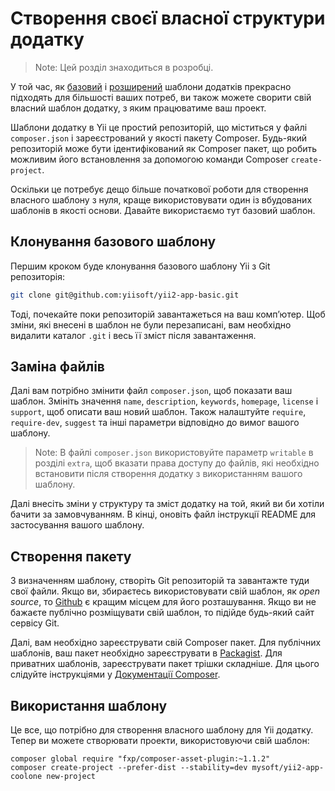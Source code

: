 Створення своєї власної структури додатку
=========================================

> Note: Цей розділ знаходиться в розробці.

У той час, як [базовий](https://github.com/yiisoft/yii2-app-basic) і [розширений](https://github.com/yiisoft/yii2-app-advanced)
шаблони додатків прекрасно підходять для більшості ваших потреб, ви також можете сворити свій власний шаблон додатку, з яким
працюватиме ваш проект.

Шаблони додатку в Yii це простий репозиторій, що міститься у файлі `composer.json` і зареєстрований у якості пакету Composer.
Будь-який репозиторій може бути ідентифікований як Composer пакет, що робить можливим його встановлення
за допомогою команди Composer `create-project`.

Оскільки це потребує дещо більше початкової роботи для створення власного шаблону з нуля, краще використовувати один із 
вбудованих шаблонів в якості основи. Давайте використаємо тут базовий шаблон.

Клонування базового шаблону
---------------------------

Першим кроком буде клонування базового шаблону Yii з Git репозиторія:

```bash
git clone git@github.com:yiisoft/yii2-app-basic.git
```

Тоді, почекайте поки репозиторій завантажеться на ваш комп’ютер. Щоб зміни, які внесені в шаблон не були перезаписані, 
вам необхідно видалити каталог `.git` і весь її зміст після завантаження.

Заміна файлів
-------------

Далі вам потрібно змінити файл `composer.json`, щоб показати ваш шаблон.
Змініть значення `name`, `description`, `keywords`, `homepage`, `license` і `support`, щоб описати ваш новий шаблон.
Також налаштуйте `require`, `require-dev`, `suggest` та інші параметри відповідно до вимог вашого шаблону.

> Note: В файлі `composer.json` використовуйте параметр `writable` в розділі `extra`, щоб
> вказати права доступу до файлів, які необхідно встановити після створення додатку з використанням вашого шаблону.

Далі внесіть зміни у структуру та зміст додатку на той, який ви би хотіли бачити за замовчуванням. 
В кінці, оновіть файл інструкції README для застосування вашого шаблону.

Створення пакету
----------------

З визначенням шаблону, створіть Git репозиторій та завантажте туди свої файли. Якщо ви, збираєтесь використовувати свій шаблон,
як *open source*, то [Github](http://github.com) є кращим місцем для його розташування.
Якщо ви не бажаєте публічно розміщувати свій шаблон, то підійде будь-який сайт сервісу Git.

Далі, вам необхідно зареєструвати свій Composer пакет. Для публічних шаблонів, ваш пакет необхідно зареєструвати 
в [Packagist](https://packagist.org/). Для приватних шаблонів, зареєструвати пакет трішки складніше.
Для цього слідуйте інструкціями у [Документації Composer](https://getcomposer.org/doc/05-repositories.md#hosting-your-own).

Використання шаблону
--------------------

Це все, що потрібно для створення власного шаблону для Yii додатку.
Тепер ви можете створювати проекти, використовуючи свій шаблон:

```
composer global require "fxp/composer-asset-plugin:~1.1.2"
composer create-project --prefer-dist --stability=dev mysoft/yii2-app-coolone new-project
```
